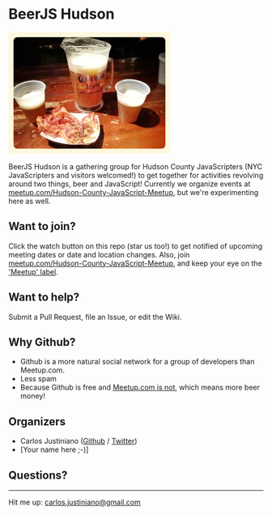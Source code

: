 # BeerJS Hudson

![BeerJS - Bacon not included!](./images/beerjs-bacon.jpg)

BeerJS Hudson is a gathering group for Hudson County JavaScripters (NYC JavaScripters and visitors welcomed!) to get together for activities revolving around two things, beer and JavaScript!  Currently we organize events at [meetup.com/Hudson-County-JavaScript-Meetup](http://www.meetup.com/Hudson-County-JavaScript-Meetup), but we're experimenting here as well.

## Want to join?

Click the watch button on this repo (star us too!) to get notified of upcoming meeting dates or date and location changes.  Also, join [meetup.com/Hudson-County-JavaScript-Meetup](http://www.meetup.com/Hudson-County-JavaScript-Meetup), and keep your eye on the ['Meetup' label](https://github.com/beerjs/jc/issues?labels=meetup&page=1&state=open).


## Want to help?

Submit a Pull Request, file an Issue, or edit the Wiki.

## Why Github?

* Github is a more natural social network for a group of developers than Meetup.com.  
* Less spam
* Because Github is free and [Meetup.com is not](http://www.meetup.com/help/Does-it-cost-money-to-start-a-Meetup-Group), which means more beer money!

## Organizers

* Carlos Justiniano ([Github](https://github.com/cjus) / [Twitter](https://twitter.com/cjus))
* [Your name here ;-)]


## Questions?
----------
Hit me up: carlos.justiniano@gmail.com
